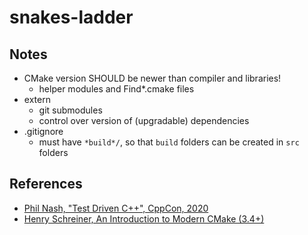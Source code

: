 # snakes-ladder

## Notes

- CMake version SHOULD be newer than compiler and libraries!
  - helper modules and Find*.cmake files
- extern
  - git submodules
  - control over version of (upgradable) dependencies
- .gitignore
  - must have `*build*/`, so that `build` folders can be created in `src` folders

## References

- [Phil Nash, "Test Driven C++", CppCon, 2020](https://www.youtube.com/watch?v=N2gTxeIHMP0)
- [Henry Schreiner, An Introduction to Modern CMake (3.4+)](https://cliutils.gitlab.io/modern-cmake/)
